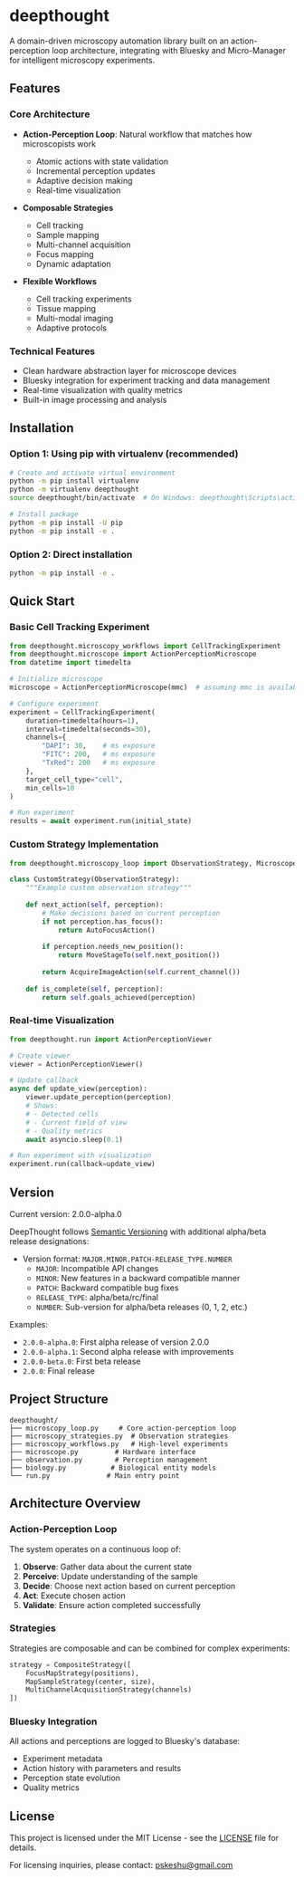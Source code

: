 # deepthought

A domain-driven microscopy automation library built on an action-perception loop architecture, integrating with Bluesky and Micro-Manager for intelligent microscopy experiments.

## Features

### Core Architecture

- **Action-Perception Loop**: Natural workflow that matches how microscopists work
  - Atomic actions with state validation
  - Incremental perception updates
  - Adaptive decision making
  - Real-time visualization

- **Composable Strategies**
  - Cell tracking
  - Sample mapping
  - Multi-channel acquisition
  - Focus mapping
  - Dynamic adaptation

- **Flexible Workflows**
  - Cell tracking experiments
  - Tissue mapping
  - Multi-modal imaging
  - Adaptive protocols

### Technical Features

- Clean hardware abstraction layer for microscope devices
- Bluesky integration for experiment tracking and data management
- Real-time visualization with quality metrics
- Built-in image processing and analysis

## Installation

### Option 1: Using pip with virtualenv (recommended)

```bash
# Create and activate virtual environment
python -m pip install virtualenv
python -m virtualenv deepthought
source deepthought/bin/activate  # On Windows: deepthought\Scripts\activate

# Install package
python -m pip install -U pip
python -m pip install -e .
```

### Option 2: Direct installation

```bash
python -m pip install -e .
```

## Quick Start

### Basic Cell Tracking Experiment

```python
from deepthought.microscopy_workflows import CellTrackingExperiment
from deepthought.microscope import ActionPerceptionMicroscope
from datetime import timedelta

# Initialize microscope
microscope = ActionPerceptionMicroscope(mmc)  # assuming mmc is available

# Configure experiment
experiment = CellTrackingExperiment(
    duration=timedelta(hours=1),
    interval=timedelta(seconds=30),
    channels={
        "DAPI": 30,    # ms exposure
        "FITC": 200,   # ms exposure
        "TxRed": 200   # ms exposure
    },
    target_cell_type="cell",
    min_cells=10
)

# Run experiment
results = await experiment.run(initial_state)
```

### Custom Strategy Implementation

```python
from deepthought.microscopy_loop import ObservationStrategy, MicroscopeAction

class CustomStrategy(ObservationStrategy):
    """Example custom observation strategy"""
    
    def next_action(self, perception):
        # Make decisions based on current perception
        if not perception.has_focus():
            return AutoFocusAction()
            
        if perception.needs_new_position():
            return MoveStageTo(self.next_position())
            
        return AcquireImageAction(self.current_channel())
    
    def is_complete(self, perception):
        return self.goals_achieved(perception)
```

### Real-time Visualization

```python
from deepthought.run import ActionPerceptionViewer

# Create viewer
viewer = ActionPerceptionViewer()

# Update callback
async def update_view(perception):
    viewer.update_perception(perception)
    # Shows:
    # - Detected cells
    # - Current field of view
    # - Quality metrics
    await asyncio.sleep(0.1)

# Run experiment with visualization
experiment.run(callback=update_view)
```

## Version

Current version: 2.0.0-alpha.0

DeepThought follows [Semantic Versioning](https://semver.org/) with additional alpha/beta release designations:

- Version format: `MAJOR.MINOR.PATCH-RELEASE_TYPE.NUMBER`
  - `MAJOR`: Incompatible API changes
  - `MINOR`: New features in a backward compatible manner
  - `PATCH`: Backward compatible bug fixes
  - `RELEASE_TYPE`: alpha/beta/rc/final
  - `NUMBER`: Sub-version for alpha/beta releases (0, 1, 2, etc.)

Examples:
- `2.0.0-alpha.0`: First alpha release of version 2.0.0
- `2.0.0-alpha.1`: Second alpha release with improvements
- `2.0.0-beta.0`: First beta release
- `2.0.0`: Final release

## Project Structure

```
deepthought/
├── microscopy_loop.py     # Core action-perception loop
├── microscopy_strategies.py  # Observation strategies
├── microscopy_workflows.py   # High-level experiments
├── microscope.py         # Hardware interface
├── observation.py        # Perception management
├── biology.py           # Biological entity models
└── run.py              # Main entry point
```

## Architecture Overview

### Action-Perception Loop

The system operates on a continuous loop of:
1. **Observe**: Gather data about the current state
2. **Perceive**: Update understanding of the sample
3. **Decide**: Choose next action based on current perception
4. **Act**: Execute chosen action
5. **Validate**: Ensure action completed successfully

### Strategies

Strategies are composable and can be combined for complex experiments:

```python
strategy = CompositeStrategy([
    FocusMapStrategy(positions),
    MapSampleStrategy(center, size),
    MultiChannelAcquisitionStrategy(channels)
])
```

### Bluesky Integration

All actions and perceptions are logged to Bluesky's database:
- Experiment metadata
- Action history with parameters and results
- Perception state evolution
- Quality metrics


## License

This project is licensed under the MIT License - see the [LICENSE](LICENSE) file for details.

For licensing inquiries, please contact: pskeshu@gmail.com
